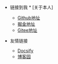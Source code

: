 <!-- _navbar.md -->

* 链接到我  * [关于本人]
  * [Github地址](https://github.com/todayishappen)
  * [掘金地址](https://juejin.cn/user/3149432602493070/posts)
  * [Gitee地址](https://gitee.com/unitynet)


* 友情链接
  * [Docsify](https://docsify.js.org/#/)
  * [博客园](https://www.cnblogs.com/)